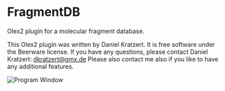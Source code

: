 FragmentDB
======

Olex2 plugin for a molecular fragment database.

This Olex2 plugin was written by Daniel Kratzert. 
It is free software under the Beerware license. If you have any questions,
please contact Daniel Kratzert: dkratzert@gmx.de
Please also contact me also if you like to have any additional features.

![Program Window](https://github.com/dkratzert/FragmentDB/blob/master/pictures/main_plugin.png?raw=true)
 

